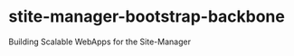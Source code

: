 stite-manager-bootstrap-backbone
================================

Building Scalable WebApps for the Site-Manager